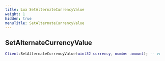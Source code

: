 ```yaml
---
title: Lua SetAlternateCurrencyValue
weight: 1
hidden: true
menuTitle: SetAlternateCurrencyValue
---
```

## SetAlternateCurrencyValue
```lua
Client:SetAlternateCurrencyValue(uint32 currency, number amount); -- void
```